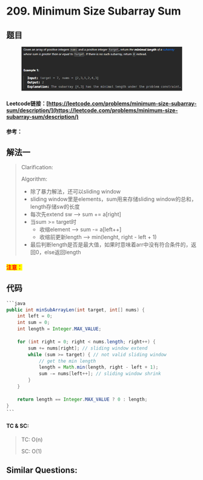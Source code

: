 # 209. Minimum Size Subarray Sum

## 题目

<figure><img src="../../.gitbook/assets/image (1) (1) (1) (1) (1) (1) (1) (1) (1) (1) (1) (1) (1) (1).png" alt=""><figcaption></figcaption></figure>

#### Leetcode链接：[https://leetcode.com/problems/minimum-size-subarray-sum/description/](https://leetcode.com/problems/minimum-size-subarray-sum/description/)

#### 参考：

## 解法一

> Clarification:&#x20;
>
> Algorithm:&#x20;
>
> * 除了暴力解法，还可以sliding window
> * sliding window里是elements，sum用来存储sliding window的总和，length存储sw的长度
> * 每次先extend sw --> sum += a\[right]
> * 当sum >= target时
>   * 收缩element --> sum -= a\[left++]
>   * 收缩前更新length --> min(lenght, right - left + 1)
> * 最后判断length是否是最大值，如果时意味着arr中没有符合条件的，返回0，else返回length

#### <mark style="color:red;">注意：</mark>

## 代码

````java
```java
public int minSubArrayLen(int target, int[] nums) {
    int left = 0;
    int sum = 0;
    int length = Integer.MAX_VALUE;

    for (int right = 0; right < nums.length; right++) {
        sum += nums[right]; // sliding window extend
        while (sum >= target) { // not valid sliding window
            // get the min length
            length = Math.min(length, right - left + 1);
            sum -= nums[left++]; // sliding window shrink
        }
    }

    return length == Integer.MAX_VALUE ? 0 : length;
}
```
````

#### TC & SC:&#x20;

> TC: O(n)
>
> SC: O(1)

## **Similar Questions:**&#x20;
